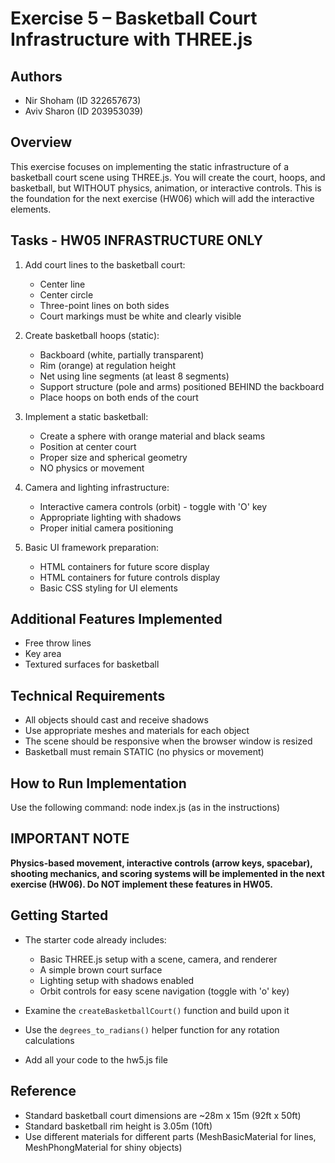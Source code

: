 # Exercise 5 – Basketball Court Infrastructure with THREE.js

## Authors
- Nir Shoham (ID 322657673)
- Aviv Sharon (ID 203953039)

## Overview
This exercise focuses on implementing the static infrastructure of a basketball court scene using THREE.js. You will create the court, hoops, and basketball, but WITHOUT physics, animation, or interactive controls. This is the foundation for the next exercise (HW06) which will add the interactive elements.

## Tasks - HW05 INFRASTRUCTURE ONLY
1. Add court lines to the basketball court:
   - Center line
   - Center circle  
   - Three-point lines on both sides
   - Court markings must be white and clearly visible

2. Create basketball hoops (static):
   - Backboard (white, partially transparent)
   - Rim (orange) at regulation height
   - Net using line segments (at least 8 segments)
   - Support structure (pole and arms) positioned BEHIND the backboard
   - Place hoops on both ends of the court

3. Implement a static basketball:
   - Create a sphere with orange material and black seams
   - Position at center court
   - Proper size and spherical geometry
   - NO physics or movement

4. Camera and lighting infrastructure:
   - Interactive camera controls (orbit) - toggle with 'O' key
   - Appropriate lighting with shadows
   - Proper initial camera positioning

5. Basic UI framework preparation:
   - HTML containers for future score display
   - HTML containers for future controls display  
   - Basic CSS styling for UI elements

## Additional Features Implemented
- Free throw lines
- Key area
- Textured surfaces for basketball

## Technical Requirements
- All objects should cast and receive shadows
- Use appropriate meshes and materials for each object
- The scene should be responsive when the browser window is resized
- Basketball must remain STATIC (no physics or movement)

## How to Run Implementation
Use the following command:
   node index.js
(as in the instructions)

## IMPORTANT NOTE
**Physics-based movement, interactive controls (arrow keys, spacebar), shooting mechanics, and scoring systems will be implemented in the next exercise (HW06). Do NOT implement these features in HW05.**

## Getting Started
- The starter code already includes:
  - Basic THREE.js setup with a scene, camera, and renderer
  - A simple brown court surface
  - Lighting setup with shadows enabled
  - Orbit controls for easy scene navigation (toggle with 'o' key)
  
- Examine the `createBasketballCourt()` function and build upon it
- Use the `degrees_to_radians()` helper function for any rotation calculations
- Add all your code to the hw5.js file

## Reference
- Standard basketball court dimensions are ~28m x 15m (92ft x 50ft)
- Standard basketball rim height is 3.05m (10ft)
- Use different materials for different parts (MeshBasicMaterial for lines, MeshPhongMaterial for shiny objects)